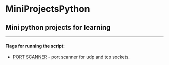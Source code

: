 # MiniProjectsPython
## Mini python projects for learning
---
#### Flags for running the script:
- [PORT SCANNER](https://github.com/VadimMor/MiniProjectsPython/tree/main/ScanPort) - port scanner for udp and tcp sockets.